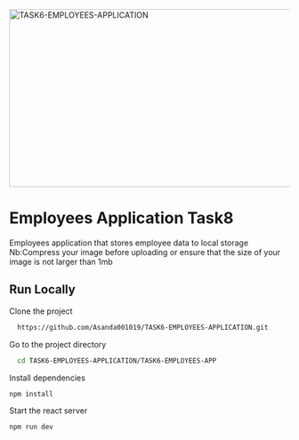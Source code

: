 <img src="https://socialify.git.ci/Asanda001019/TASK6-EMPLOYEES-APPLICATION/image?language=1&owner=1&name=1&stargazers=1&theme=Light" alt="TASK6-EMPLOYEES-APPLICATION" width="640" height="320" />


<h1>Employees Application Task8</h1>
<p>Employees application that stores employee data to local storage Nb:Compress your image before uploading or ensure that the size of your image is not larger than 1mb </p>

## Run Locally
Clone the project
```bash
  https://github.com/Asanda001019/TASK6-EMPLOYEES-APPLICATION.git
```
Go to the project directory
```bash
  cd TASK6-EMPLOYEES-APPLICATION/TASK6-EMPLOYEES-APP
```
Install dependencies
```bash
npm install 
```
Start the react server
```bash
npm run dev
````

